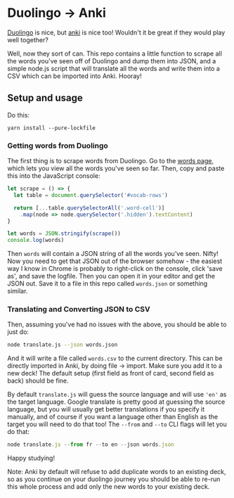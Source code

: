 # Duolingo -> Anki

[Duolingo](https://www.duolingo.com/) is nice, but
[anki](https://apps.ankiweb.net/index.html) is nice too! Wouldn't it be
great if they would play well together?

Well, now they sort of can. This repo contains a little function to scrape
all the words you've seen off of Duolingo and dump them into JSON, and
a simple node.js script that will translate all the words and write them
into a CSV which can be imported into Anki. Hooray!

## Setup and usage

Do this:

```
yarn install --pure-lockfile
```

### Getting words from Duolingo

The first thing is to scrape words from Duolingo. Go to the [words
page](https://www.duolingo.com/words), which lets you view all the words
you've seen so far. Then, copy and paste this into the JavaScript console:

```js
let scrape = () => {
  let table = document.querySelector('#vocab-rows')

  return [...table.querySelectorAll('.word-cell')]
    .map(node => node.querySelector('.hidden').textContent)
}

let words = JSON.stringify(scrape())
console.log(words)
```

Then `words` will contain a JSON string of all the words you've seen.
Nifty! Now you need to get that JSON out of the browser somehow - the
easiest way I know in Chrome is probably to right-click on the console,
click 'save as', and save the logfile. Then you can open it in your editor
and get the JSON out. Save it to a file in this repo called `words.json`
or something similar.

### Translating and Converting JSON to CSV

Then, assuming you've had no issues with the above, you should be able to
just do:

```sh
node translate.js --json words.json
```

And it will write a file called `words.csv` to the current directory. This
can be directly imported in Anki, by doing file -> import. Make sure you
add it to a new deck! The default setup (first field as front of card,
second field as back) should be fine.

By default `translate.js` will guess the source language and will use
`'en'` as the target language. Google translate is pretty good at guessing
the source language, but you will usually get better translations if you
specify it manually, and of course if you want a language other than
English as the target you will need to do that too! The `--from` and
`--to` CLI flags will let you do that:

```js
node translate.js --from fr --to en --json words.json
```

Happy studying!

Note: Anki by default will refuse to add duplicate words to an existing
deck, so as you continue on your duolingo journey you should be able to
re-run this whole process and add only the new words to your existing
deck.

